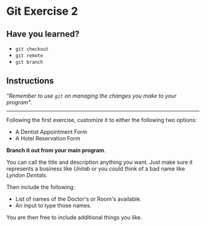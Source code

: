 # Git Exercise 2

## Have you learned?

- `git checkout`
- `git remote`
- `git branch`

## Instructions

_"Remember to use `git` on managing the changes you make to your program"_.

---

Following the first exercise, customize it to either the following two options:

- A Dentist Appointment Form
- A Hotel Reservation Form

**Branch it out from your main program**.

You can call the title and description anything you want. Just make sure it represents a business like _Unilab_ or you could think of a bad name like _Lyndon Dentals_.

Then include the following:

- List of names of the Doctor's or Room's available.
- An input to type those names.

You are then free to include additional things you like.
